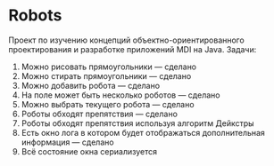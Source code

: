 # Robots
Проект по изучению концепций объектно-ориентированного проектирования и разработке приложений MDI на Java.
Задачи:
1) Можно рисовать прямоугольники — сделано
2) Можно стирать прямоугольники — сделано
3) Можно добавить робота — сделано
4) На поле может быть несколько роботов — сделано
5) Можно выбрать текущего робота — сделано
6) Роботы обходят препятствия — сделано
7) Роботы обходят препятствия используя алгоритм Дейкстры
8) Есть окно лога в котором будет отображаться дополнительная информация — сделано
9) Всё состояние окна сериализуется